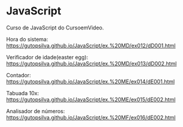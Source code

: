 # JavaScript
 Curso de JavaScript do CursoemVideo.
 
Hora do sistema: https://gutopsilva.github.io/JavaScript/ex.%20MD/ex012/dD001.html

Verificador de idade(easter egg): https://gutopsilva.github.io/JavaScript/ex.%20MD/ex013/dD002.html

Contador: https://gutopsilva.github.io/JavaScript/ex.%20ME/ex014/dE001.html

Tabuada 10x: https://gutopsilva.github.io/JavaScript/ex.%20ME/ex015/dE002.html

Analisador de números: https://gutopsilva.github.io/JavaScript/ex.%20MF/ex016/dE002.html
